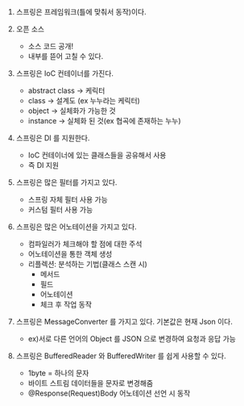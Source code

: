 1. 스프링은 프레임워크(틀에 맞춰서 동작)이다.

2. 오픈 소스
    - 소스 코드 공개!
    - 내부를 뜯어 고칠 수 있다.

3. 스프링은 IoC 컨테이너를 가진다.
    - abstract class -> 케릭터
    - class -> 설계도 (ex 누누라는 케릭터)
    - object -> 실체화가 가능한 것
    - instance -> 실체화 된 것(ex 협곡에 존재하는 누누)

4. 스프링은 DI 를 지원한다.
    - IoC 컨테이너에 있는 클래스들을 공유해서 사용
    - 즉 DI 지원

5. 스프링은 많은 필터를 가지고 있다.
    - 스프링 자체 필터 사용 가능
    - 커스텀 필터 사용 가능

6. 스프링은 많은 어노테이션을 가지고 있다.
    - 컴파일러가 체크해야 할 점에 대한 주석
    - 어노테이션을 통한 객체 생성
    - 리플렉션: 분석하는 기법(클래스 스캔 시)
        - 메서드
        - 필드
        - 어노테이션
        - 체크 후 작업 동작

7. 스프링은 MessageConverter 를 가지고 있다. 기본값은 현재 Json 이다.
    - ex)서로 다른 언어의 Object 를 JSON 으로 변경하여 요청과 응답 가능

8. 스프링은 BufferedReader 와 BufferedWriter 를 쉽게 사용할 수 있다.
    - 1byte = 하나의 문자
    - 바이트 스트림 데이터들을 문자로 변경해줌
    - @Response(Request)Body 어노테이션 선언 시 동작

